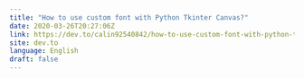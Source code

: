 ```yaml
---
title: "How to use custom font with Python Tkinter Canvas?"
date: 2020-03-26T20:27:06Z
link: https://dev.to/calin92540842/how-to-use-custom-font-with-python-tkinter-canvas-1i2p?utm_medium=RSS&utm_source=news.12bit.vn
site: dev.to
language: English
draft: false
---
```

